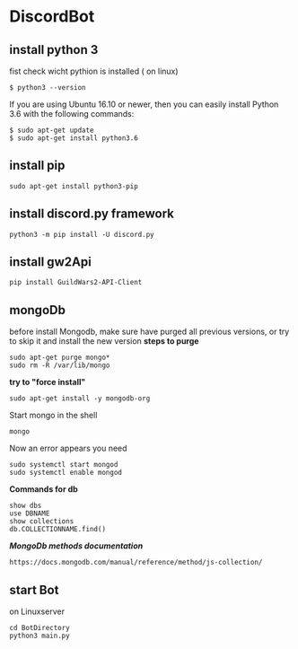 # DiscordBot
## install python 3

fist check wicht pythion is installed ( on linux)

```
$ python3 --version
```

If you are using Ubuntu 16.10 or newer, then you can easily install Python 3.6 with the following commands:

```
$ sudo apt-get update
$ sudo apt-get install python3.6
```
## install pip

```
sudo apt-get install python3-pip
```
## install discord.py framework

```
python3 -m pip install -U discord.py
```
## install gw2Api

```
pip install GuildWars2-API-Client
```
## mongoDb
before install Mongodb, make sure have purged all previous versions, or try to skip it and install the new version
**steps to purge**
```
sudo apt-get purge mongo*
sudo rm -R /var/lib/mongo
```
**try to "force install"**
```
sudo apt-get install -y mongodb-org
```
Start mongo in the shell
```
mongo
```
Now an error appears 
you need
```
sudo systemctl start mongod
sudo systemctl enable mongod
```
**Commands for db**
```
show dbs
use DBNAME
show collections
db.COLLECTIONNAME.find()
```
***MongoDb methods documentation***
```
https://docs.mongodb.com/manual/reference/method/js-collection/
```
## start Bot 
on Linuxserver
```
cd BotDirectory
python3 main.py
```
